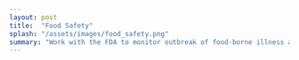 ```yaml
---
layout: post
title:  "Food Safety"
splash: "/assets/images/food_safety.png"
summary: "Work with the FDA to monitor outbreak of food-borne illness across the US"
---
```



